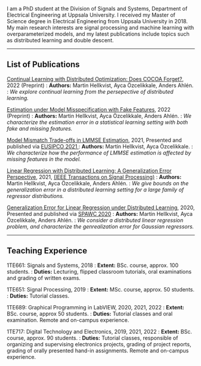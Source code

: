 I am a PhD student at the Division of Signals and Systems,
Department of Electrical Engineering at Uppsala University. 
I received my Master of Science degree in Electrical Engineering from Uppsala University in 2018.
My main research interests are signal processing and machine learning with overparameterized models,
and my latest publications include topics such as distributed learning and double descent.

---
## List of Publications

<a href="https://arxiv.org/abs/" target="_blank">	Continual Learning with Distributed Optimization: Does COCOA Forget?</a>, 2022 (Preprint)
: **Authors:** Martin Hellkvist, Ayca Özcelikkale, Anders Ahlén.
: *We explore continual learning from the persepective of distributed learning.*

<a href="https://arxiv.org/abs/2203.03398" target="_blank">Estimation under Model Misspecification with Fake Features</a>, 2022 (Preprint)
: **Authors:** Martin Hellkvist, Ayca Özcelikkale, Anders Ahlén.
: *We characterize the estimation error in a statistical learning setting with both fake and missing features.*

<a href="https://arxiv.org/abs/2105.11964" target="_blank">Model Mismatch Trade-offs in LMMSE Estimation</a>, 2021, Presented and published via <a href="https://ieeexplore.ieee.org/document/9615976" target="_blank"> EUSIPCO 2021 </a>
: **Authors:** Martin Hellkvist, Ayca Özcelikkale.
: *We characterize how the performance of LMMSE estimation is affected by missing features in the model.*

<a href="https://arxiv.org/abs/2101.09001" target="_blank">Linear Regression with Distributed Learning: A Generalization Error Perspective</a>, 2021, <a href="https://ieeexplore.ieee.org/document/9520293" target="_blank">(IEEE Transactions on Signal Processing)</a>
: **Authors:** Martin Hellkvist, Ayca Özcelikkale, Anders Ahlén.
: *We give bounds on the generalization error in a distributed learning setting for a large family of regressor distributions.*

<a href="https://arxiv.org/abs/2004.14637" target="_blank">Generalization Error for Linear Regression under Distributed Learning</a>, 2020, Presented and published via <a href="https://ieeexplore.ieee.org/document/9154284" target="_blank">SPAWC 2020</a> 
: **Authors:** Martin Hellkvist, Ayca Özcelikkale, Anders Ahlén.
: *We consider a distributed linear regression problem, and characterize the genrealization error for Gaussian regressors.*

 
<!-- Publication item template
    [Title](https://arxiv.org/abs/), yyyy, ([Journal/Conf/Preprint]())
    : **Authors:** 
    : one-line-abstract. 
-->
<!-- 
    <a href="" target="_blank"></a> 
-->

---
## Teaching Experience

1TE661: Signals and Systems, 2018
: **Extent:** BSc. course, approx. 100 students.
: **Duties:** Lecturing, flipped classroom tutorials, oral examinations and grading of written exams.

1TE651: Signal Processing, 2019
: **Extent:** MSc. course, approx. 50 students.
: **Duties:** Tutorial classes.

1TE689: Graphical Programming in LabVIEW, 2020, 2021, 2022
: **Extent:** BSc. course, approx 50 students.
: **Duties:** Tutorial classes and oral examination. Remote and on-campus experience.

1TE717: Digital Technology and Electronics, 2019, 2021, 2022
: **Extent:** BSc. course, approx. 90 students.
: **Duties:** Tutorial classes, responsible of organizing and supervising electronics projects, grading of project reports, grading of orally presented hand-in assignments. Remote and on-campus experience.
